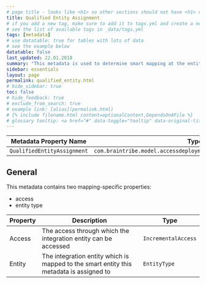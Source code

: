 ```yaml
---
# page title - looks like <h1> so other sections should not have <h1> or single-hash headings
title: Qualified Entity Assignment
# if you add a new tag, make sure to add it to tags.yml and create a new page in pages/tags
# see the list of available tags in _data/tags.yml
tags: [metadata]
# use datatable: true for tables with lots of data
# see the example below
datatable: false
last_updated: 22.01.2018
summary: "This metadata is used to determine smart mapping at the entity level. "
sidebar: essentials
layout: page
permalink: qualified_entity.html
# hide_sidebar: true
toc: false
# hide_feedback: true
# exclude_from_search: true
# example link: [alias](permalink.html)
# {% include filename.html content=optionalContent,DependsOnAFile %}
# glossary tooltip: <a href="#" data-toggle="tooltip" data-original-title="{{site.data.glossary.entity_type}}">entity types</a>
---
```


Metadata Property Name  | Type Signature  
------- | -----------
`QualifiedEntityAssignment` | `com.braintribe.model.accessdeployment.smart.meta.QualifiedEntityAssignment`

## General
This metadata contains two mapping-specific properties:

* access
* entity type

Property | Description | Type
------| --------- | -------
Access | The access through which the integration entity can be accessed | `IncrementalAccess`
Entity | The integration entity which is mapped to the smart entity this metadata is assigned to | `EntityType`
